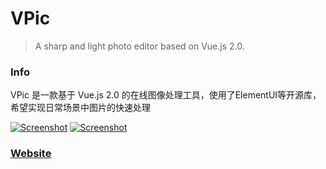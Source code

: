 # VPic

> A sharp and light photo editor based on Vue.js 2.0.

### Info

VPic 是一款基于 Vue.js 2.0 的在线图像处理工具，使用了ElementUI等开源库，希望实现日常场景中图片的快速处理

[![Screenshot](http://7xr868.com1.z0.glb.clouddn.com/VPic.gif)](https://licao404.github.io/VPic)
[![Screenshot](http://7xr868.com1.z0.glb.clouddn.com/VPic-2.gif)](https://licao404.github.io/VPic)

### [Website](https://licao404.github.io/VPic/)


